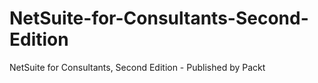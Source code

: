 # NetSuite-for-Consultants-Second-Edition
NetSuite for Consultants, Second Edition - Published by Packt
